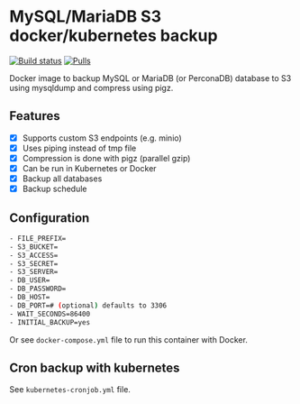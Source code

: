 # MySQL/MariaDB S3 docker/kubernetes backup

[![Build status](https://github.com/philippdormann/mariadb-backup-s3/workflows/Docker%20Image%20CI/badge.svg)]() [![Pulls](https://img.shields.io/docker/pulls/philippdormann/mariadb-backup-s3?style=flat&labelColor=1B3D4B&color=06A64F&logoColor=white&logo=docker&label=pulls)]()

Docker image to backup MySQL or MariaDB (or PerconaDB) database to S3 using mysqldump and compress using pigz.

## Features
- [x] Supports custom S3 endpoints (e.g. minio)
- [x] Uses piping instead of tmp file
- [x] Compression is done with pigz (parallel gzip)
- [x] Can be run in Kubernetes or Docker
- [x] Backup all databases
- [x] Backup schedule

## Configuration
```bash
- FILE_PREFIX=
- S3_BUCKET=
- S3_ACCESS=
- S3_SECRET=
- S3_SERVER=
- DB_USER=
- DB_PASSWORD=
- DB_HOST=
- DB_PORT=# (optional) defaults to 3306
- WAIT_SECONDS=86400
- INITIAL_BACKUP=yes
```

Or see `docker-compose.yml` file to run this container with Docker.

## Cron backup with kubernetes

See `kubernetes-cronjob.yml` file.
